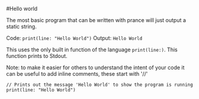 #Hello world

The most basic program that can be written with prance will just output a static string.

Code:
`print(line: "Hello World")`
Output:
`Hello World`

This uses the only built in function of the language `print(line:)`. This function prints to Stdout.

Note: to make it easier for others to understand the intent of your code it can be useful
to add inline comments, these start with '//'

```
// Prints out the message 'Hello World' to show the program is running
print(line: "Hello World")
```
